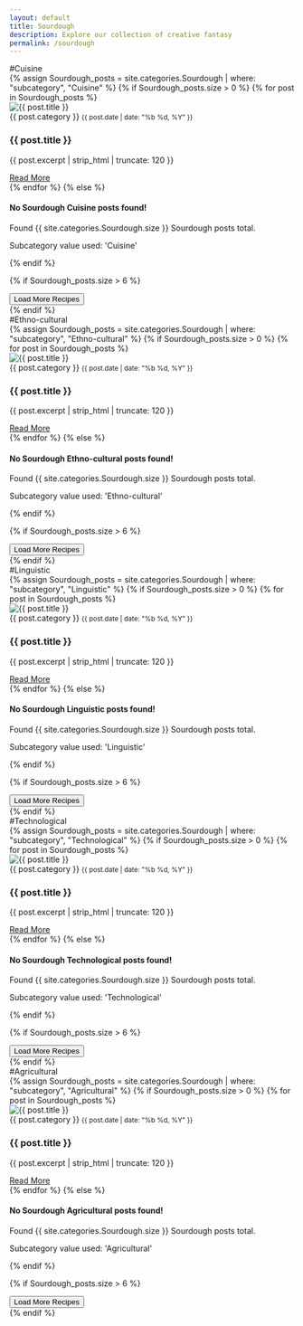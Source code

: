 ```yaml
---
layout: default
title: Sourdough
description: Explore our collection of creative fantasy
permalink: /sourdough
---
```


<section id="cuisine">
#Cuisine

<div class="my-5"></div>
<div class="row g-4">
  {% assign Sourdough_posts = site.categories.Sourdough | where: "subcategory", "Cuisine" %}
  {% if Sourdough_posts.size > 0 %}
    {% for post in Sourdough_posts %}
    <div class="col-md-6 col-lg-4">
      <div class="card h-100">
        <img src="{{ post.thumbnail | default: '/assets/images/default-bread.jpg' }}" 
             class="card-img-top" 
             alt="{{ post.title }}" 
             loading="lazy">
        <div class="card-body">
          <div class="d-flex justify-content-between mb-2">
            <span class="badge bg-secondary">{{ post.category }}</span>
            <small class="text-muted">{{ post.date | date: "%b %d, %Y" }}</small>
          </div>
          <h3 class="h5">{{ post.title }}</h3>
          <p class="card-text text-muted">{{ post.excerpt | strip_html | truncate: 120 }}</p>
        </div>
        <div class="card-footer bg-transparent border-top-0">
          <a href="{{ post.url | relative_url }}" class="btn btn-sm btn-outline-primary stretched-link">Read More</a>
        </div>
      </div>
    </div>
    {% endfor %}
  {% else %}
    <div class="col-12 text-center py-5">
      <div class="alert alert-info">
        <h4>No Sourdough Cuisine posts found!</h4>
        <p class="mb-0">Found {{ site.categories.Sourdough.size }} Sourdough posts total.</p>
        <p class="mb-0">Subcategory value used: 'Cuisine'</p>
      </div>
    </div>
  {% endif %}
</div>

{% if Sourdough_posts.size > 6 %}
<div class="text-center mt-5">
  <button class="btn btn-primary px-4 py-2" id="loadMore">
    Load More Recipes <i class="fas fa-arrow-down ms-2"></i>
  </button>
</div>
{% endif %}

<div class="my-5"></div>
</section>

<section id="ethno-cultural">
#Ethno-cultural

<div class="my-5"></div>
<div class="row g-4">
  {% assign Sourdough_posts = site.categories.Sourdough | where: "subcategory", "Ethno-cultural" %}
  {% if Sourdough_posts.size > 0 %}
    {% for post in Sourdough_posts %}
    <div class="col-md-6 col-lg-4">
      <div class="card h-100">
        <img src="{{ post.thumbnail | default: '/assets/images/default-bread.jpg' }}" 
             class="card-img-top" 
             alt="{{ post.title }}" 
             loading="lazy">
        <div class="card-body">
          <div class="d-flex justify-content-between mb-2">
            <span class="badge bg-secondary">{{ post.category }}</span>
            <small class="text-muted">{{ post.date | date: "%b %d, %Y" }}</small>
          </div>
          <h3 class="h5">{{ post.title }}</h3>
          <p class="card-text text-muted">{{ post.excerpt | strip_html | truncate: 120 }}</p>
        </div>
        <div class="card-footer bg-transparent border-top-0">
          <a href="{{ post.url }}" class="btn btn-sm btn-outline-primary stretched-link">Read More</a>
        </div>
      </div>
    </div>
    {% endfor %}
  {% else %}
    <div class="col-12 text-center py-5">
      <div class="alert alert-info">
        <h4>No Sourdough Ethno-cultural posts found!</h4>
        <p class="mb-0">Found {{ site.categories.Sourdough.size }} Sourdough posts total.</p>
        <p class="mb-0">Subcategory value used: 'Ethno-cultural'</p>
      </div>
    </div>
  {% endif %}
</div>

{% if Sourdough_posts.size > 6 %}
<div class="text-center mt-5">
  <button class="btn btn-primary px-4 py-2" id="loadMore">
    Load More Recipes <i class="fas fa-arrow-down ms-2"></i>
  </button>
</div>
{% endif %}

<div class="my-5"></div>
</section>

<section id="linguistic">
#Linguistic

<div class="my-5"></div>
<div class="row g-4">
  {% assign Sourdough_posts = site.categories.Sourdough | where: "subcategory", "Linguistic" %}
  {% if Sourdough_posts.size > 0 %}
    {% for post in Sourdough_posts %}
    <div class="col-md-6 col-lg-4">
      <div class="card h-100">
        <img src="{{ post.thumbnail | default: '/assets/images/default-bread.jpg' }}" 
             class="card-img-top" 
             alt="{{ post.title }}" 
             loading="lazy">
        <div class="card-body">
          <div class="d-flex justify-content-between mb-2">
            <span class="badge bg-secondary">{{ post.category }}</span>
            <small class="text-muted">{{ post.date | date: "%b %d, %Y" }}</small>
          </div>
          <h3 class="h5">{{ post.title }}</h3>
          <p class="card-text text-muted">{{ post.excerpt | strip_html | truncate: 120 }}</p>
        </div>
        <div class="card-footer bg-transparent border-top-0">
          <a href="{{ post.url }}" class="btn btn-sm btn-outline-primary stretched-link">Read More</a>
        </div>
      </div>
    </div>
    {% endfor %}
  {% else %}
    <div class="col-12 text-center py-5">
      <div class="alert alert-info">
        <h4>No Sourdough Linguistic posts found!</h4>
        <p class="mb-0">Found {{ site.categories.Sourdough.size }} Sourdough posts total.</p>
        <p class="mb-0">Subcategory value used: 'Linguistic'</p>
      </div>
    </div>
  {% endif %}
</div>

{% if Sourdough_posts.size > 6 %}
<div class="text-center mt-5">
  <button class="btn btn-primary px-4 py-2" id="loadMore">
    Load More Recipes <i class="fas fa-arrow-down ms-2"></i>
  </button>
</div>
{% endif %}

<div class="my-5"></div>
</section>

<section id="technological">
#Technological

<div class="my-5"></div>
<div class="row g-4">
  {% assign Sourdough_posts = site.categories.Sourdough | where: "subcategory", "Technological" %}
  {% if Sourdough_posts.size > 0 %}
    {% for post in Sourdough_posts %}
    <div class="col-md-6 col-lg-4">
      <div class="card h-100">
        <img src="{{ post.thumbnail | default: '/assets/images/default-bread.jpg' }}" 
             class="card-img-top" 
             alt="{{ post.title }}" 
             loading="lazy">
        <div class="card-body">
          <div class="d-flex justify-content-between mb-2">
            <span class="badge bg-secondary">{{ post.category }}</span>
            <small class="text-muted">{{ post.date | date: "%b %d, %Y" }}</small>
          </div>
          <h3 class="h5">{{ post.title }}</h3>
          <p class="card-text text-muted">{{ post.excerpt | strip_html | truncate: 120 }}</p>
        </div>
        <div class="card-footer bg-transparent border-top-0">
          <a href="{{ post.url }}" class="btn btn-sm btn-outline-primary stretched-link">Read More</a>
        </div>
      </div>
    </div>
    {% endfor %}
  {% else %}
    <div class="col-12 text-center py-5">
      <div class="alert alert-info">
        <h4>No Sourdough Technological posts found!</h4>
        <p class="mb-0">Found {{ site.categories.Sourdough.size }} Sourdough posts total.</p>
        <p class="mb-0">Subcategory value used: 'Technological'</p>
      </div>
    </div>
  {% endif %}
</div>

{% if Sourdough_posts.size > 6 %}
<div class="text-center mt-5">
  <button class="btn btn-primary px-4 py-2" id="loadMore">
    Load More Recipes <i class="fas fa-arrow-down ms-2"></i>
  </button>
</div>
{% endif %}

<div class="my-5"></div>
</section>


<section id="agricultural">
#Agricultural

<div class="my-5"></div>
<div class="row g-4">
  {% assign Sourdough_posts = site.categories.Sourdough | where: "subcategory", "Agricultural" %}
  {% if Sourdough_posts.size > 0 %}
    {% for post in Sourdough_posts %}
    <div class="col-md-6 col-lg-4">
      <div class="card h-100">
        <img src="{{ post.thumbnail | default: '/assets/images/default-bread.jpg' }}" 
             class="card-img-top" 
             alt="{{ post.title }}" 
             loading="lazy">
        <div class="card-body">
          <div class="d-flex justify-content-between mb-2">
            <span class="badge bg-secondary">{{ post.category }}</span>
            <small class="text-muted">{{ post.date | date: "%b %d, %Y" }}</small>
          </div>
          <h3 class="h5">{{ post.title }}</h3>
          <p class="card-text text-muted">{{ post.excerpt | strip_html | truncate: 120 }}</p>
        </div>
        <div class="card-footer bg-transparent border-top-0">
          <a href="{{ post.url }}" class="btn btn-sm btn-outline-primary stretched-link">Read More</a>
        </div>
      </div>
    </div>
    {% endfor %}
  {% else %}
    <div class="col-12 text-center py-5">
      <div class="alert alert-info">
        <h4>No Sourdough Agricultural posts found!</h4>
        <p class="mb-0">Found {{ site.categories.Sourdough.size }} Sourdough posts total.</p>
        <p class="mb-0">Subcategory value used: 'Agricultural'</p>
      </div>
    </div>
  {% endif %}
</div>

{% if Sourdough_posts.size > 6 %}
<div class="text-center mt-5">
  <button class="btn btn-primary px-4 py-2" id="loadMore">
    Load More Recipes <i class="fas fa-arrow-down ms-2"></i>
  </button>
</div>
{% endif %}

<div class="my-5"></div>
</section>

<style>
/* Ensure consistent styling with the rest of the site */
.hero-section {
  background: linear-gradient(rgba(58, 74, 79, 0.85), rgba(58, 74, 79, 0.85)), 
              url('{{ site.baseurl }}/assets/images/hero-bg.jpg') center/cover no-repeat;
  padding: 6rem 0;
  color: white;
  text-align: center;
}


.hero-section h1 {
  font-size: 3rem;
  font-weight: 800;
  line-height: 1.2;
  margin-bottom: 1.5rem;
  text-shadow: 1px 1px 3px rgba(0,0,0,0.3);
}

@media (max-width: 768px) {
  .hero-section {
    padding: 4rem 0;
  }
  
  .hero-section h1 {
    font-size: 2.25rem;
  }
}
</style>